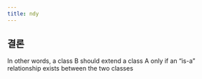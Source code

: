 ```yaml
---
title: ndy
---
```

## 결론

In other words, a class B should extend a class A only if an “is-a” relationship exists between the two classes
